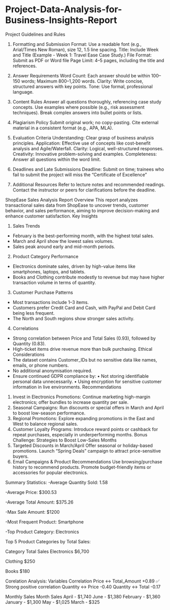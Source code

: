 # Project-Data-Analysis-for-Business-Insights-Report
Project Guidelines and Rules

1. Formatting and Submission
Format: Use a readable font (e.g., Arial/Times New Roman), size 12, 1.5 line spacing.
Title: Include Week and Title (Example - Week 1: Travel Ease Case Study.)
File Format: Submit as PDF or Word file
Page Limit: 4–5 pages, including the title and references.

2. Answer Requirements
Word Count: Each answer should be within 100–150 words; Maximum 800–1,200 words.
Clarity: Write concise, structured answers with key points.
Tone: Use formal, professional language.

3. Content Rules
Answer all questions thoroughly, referencing case study concepts.
Use examples where possible (e.g., risk assessment techniques).
Break complex answers into bullet points or lists.

4. Plagiarism Policy
Submit original work; no copy-pasting.
Cite external material in a consistent format (e.g., APA, MLA).

5. Evaluation Criteria
Understanding: Clear grasp of business analysis principles.
Application: Effective use of concepts like cost-benefit analysis and Agile/Waterfall.
Clarity: Logical, well-structured responses.
Creativity: Innovative problem-solving and examples.
Completeness: Answer all questions within the word limit.

6. Deadlines and Late Submissions
Deadline: Submit on time; trainees who fail to submit the project will miss the “Certificate of Excellence”

7. Additional Resources
Refer to lecture notes and recommended readings.
Contact the instructor or peers for clarifications before the deadline.

ShopEase Sales Analysis Report
Overview
This report analyzes transactional sales data from ShopEase to uncover trends, customer behavior, and sales performance, aiming to improve decision-making and enhance customer satisfaction.
Key Insights
1. Sales Trends
- February is the best-performing month, with the highest total sales.
- March and April show the lowest sales volumes.
- Sales peak around early and mid-month periods.
2. Product Category Performance
- Electronics dominate sales, driven by high-value items like smartphones, laptops, and tablets.
- Books and Clothing contribute modestly to revenue but may have higher transaction volume in terms of quantity.
3. Customer Purchase Patterns
- Most transactions include 1–3 items.
- Customers prefer Credit Card and Cash, with PayPal and Debit Card being less frequent.
- The North and South regions show stronger sales activity.
4. Correlations
- Strong correlation between Price and Total Sales (0.93), followed by Quantity (0.83).
- High-ticket items drive revenue more than bulk purchasing.
Ethical Considerations
- The dataset contains Customer_IDs but no sensitive data like names, emails, or phone numbers.
- No additional anonymisation required.
- Ensure continued GDPR compliance by:
   • Not storing identifiable personal data unnecessarily.
   • Using encryption for sensitive customer information in live environments.
Recommendations
1. Invest in Electronics Promotions: Continue marketing high-margin electronics; offer bundles to increase quantity per sale.
2. Seasonal Campaigns: Run discounts or special offers in March and April to boost low-season performance.
3. Regional Promotions: Explore expanding promotions in the East and West to balance regional sales.
4. Customer Loyalty Programs: Introduce reward points or cashback for repeat purchases, especially in underperforming months.
Bonus Challenge: Strategies to Boost Low-Sales Months
1. Targeted Discounts in March/April
Offer seasonal or holiday-based promotions. Launch “Spring Deals” campaign to attract price-sensitive buyers.
2. Email Campaigns & Product Recommendations
Use browsing/purchase history to recommend products. Promote budget-friendly items or accessories for popular electronics.

Summary Statistics:
-Average Quantity Sold: 1.58

-Average Price: $300.53

-Average Total Amount: $375.26

-Max Sale Amount: $1200

-Most Frequent Product: Smartphone

-Top Product Category: Electronics

Top 5 Product Categories by Total Sales:

Category	Total Sales Electronics	$6,700 

Clothing	$250 

Books	$180

Corelation Analysis:
Variables	Correlation
Price ↔ Total_Amount	+0.89 ✅ Strong positive correlation
Quantity ↔ Price	-0.40
Quantity ↔ Total	-0.17

Monthly Sales
Month    Sales
April	-    $1,740
June -	    $1,380
February -	$1,360
January	-  $1,300
May	   -   $1,025
March	 -   $325


